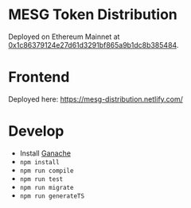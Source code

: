 # MESG Token Distribution

Deployed on Ethereum Mainnet at [0x1c86379124e27d61d3291bf865a9b1dc8b385484](https://etherscan.io/address/0x1c86379124e27d61d3291bf865a9b1dc8b385484).

# Frontend

Deployed here: https://mesg-distribution.netlify.com/

# Develop

- Install [Ganache](https://github.com/trufflesuite/ganache/releases/latest)
- `npm install`
- `npm run compile`
- `npm run test`
- `npm run migrate`
- `npm run generateTS`
